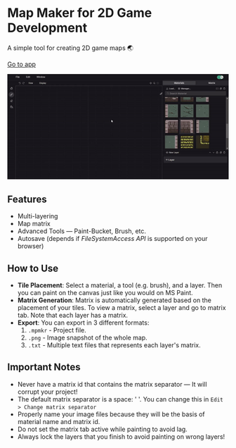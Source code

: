# Map Maker for 2D Game Development
A simple tool for creating 2D game maps 🌏

[Go to app](https://kylehue.github.io/map-maker/)

![Preview](https://raw.githubusercontent.com/kylehue/map-maker/main/public/preview.gif)

## Features
- Multi-layering
- Map matrix
- Advanced Tools — Paint-Bucket, Brush, etc.
- Autosave (depends if *FileSystemAccess API* is supported on your browser)

## How to Use
- **Tile Placement**: Select a material, a tool (e.g. brush), and a layer. Then you can paint on the canvas just like you would on MS Paint.
- **Matrix Generation**: Matrix is automatically generated based on the placement of your tiles. To view a matrix, select a layer and go to matrix tab. Note that each layer has a matrix.
- **Export**: You can export in 3 different formats:
  1. `.mpmkr` - Project file.
  2. `.png` - Image snapshot of the whole map.
  3. `.txt` - Multiple text files that represents each layer's matrix.

## Important Notes
- Never have a matrix id that contains the matrix separator — It will corrupt your project!
- The default matrix separator is a space: ' '. You can change this in `Edit > Change matrix separator`
- Properly name your image files because they will be the basis of material name and matrix id.
- Do not set the matrix tab active while painting to avoid lag.
- Always lock the layers that you finish to avoid painting on wrong layers!
